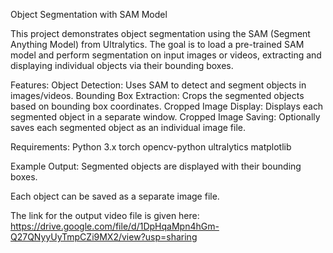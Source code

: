 Object Segmentation with SAM Model


This project demonstrates object segmentation using the SAM (Segment Anything Model) from Ultralytics. The goal is to load a pre-trained SAM model and perform segmentation on input images or videos, extracting and displaying individual objects via their bounding boxes.

Features:
Object Detection: Uses SAM to detect and segment objects in images/videos.
Bounding Box Extraction: Crops the segmented objects based on bounding box coordinates.
Cropped Image Display: Displays each segmented object in a separate window.
Cropped Image Saving: Optionally saves each segmented object as an individual image file.

Requirements:
Python 3.x
torch
opencv-python
ultralytics
matplotlib

Example Output:
Segmented objects are displayed with their bounding boxes.

Each object can be saved as a separate image file.

The link for the output video file is given here: https://drive.google.com/file/d/1DpHqaMpn4hGm-Q27QNyyUyTmpCZi9MX2/view?usp=sharing
